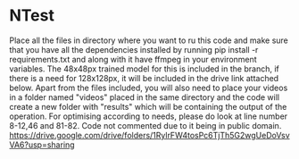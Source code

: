 # NTest
Place all the files in  directory where you want to ru this code and make sure that you have all the dependencies installed by running pip install -r requirements.txt and along with it have ffmpeg in your environment variables.
The 48x48px trained model for this is included in the branch, if there is a need for 128x128px, it will be included in the drive link attached below.
Apart from the files included, you will also need to place your videos in a folder named "videos" placed in the same directory and the code will create a new folder with "results" which will be containing the output of the operation.
For optimising according to needs, please do look at line number 8-12,46 and 81-82. Code not commented due to it being in public domain.
https://drive.google.com/drive/folders/1RylrFW4tosPc6TjTh5G2wgUeDoVsvVA6?usp=sharing
